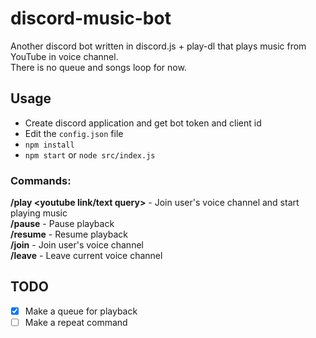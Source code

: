 # discord-music-bot
Another discord bot written in discord.js + play-dl that plays music from YouTube in voice channel.  
There is no queue and songs loop for now.

## Usage
*  Create discord application and get bot token and client id
*  Edit the `config.json` file
*  `npm install`
*  `npm start` or `node src/index.js`

### Commands:
**/play <youtube link/text query>** - Join user's voice channel and start playing music  
**/pause** - Pause playback  
**/resume** - Resume playback  
**/join** - Join user's voice channel  
**/leave** - Leave current voice channel

## TODO
- [x] Make a queue for playback  
- [ ] Make a repeat command
